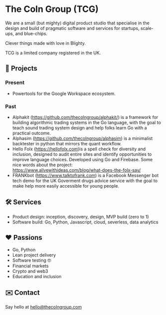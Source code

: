 # The Coln Group (TCG)

We are a small (but mighty) digital product studio that specialise in the design and build of pragmatic software and services for startups, scale-ups, and blue-chips.

Clever things made with love in Blighty. 

TCG is a limited company registered in the UK. 

## 🚀 Projects

### Present

- Powertools for the Google Workspace ecosystem.

### Past

- Alphakit (https://github.com/thecolngroup/alphakit/) is a framework for building algorithmic trading systems in the Go language, with the goal to teach sound trading system design and help folks learn Go with a practical outcome.
- Alphasim (https://github.com/thecolngroup/alphasim) is a minimalist backtester in python that mirrors the quant workflow.
- Hello Folx (<https://hellofolx.com>)is a spell check for diversity and inclusion, designed to audit entire sites and identify opportunities to improve language choices. Developed using Go and Firebase. Some nice words about the project: https://www.alivewithideas.com/blog/what-does-the-folx-say/
- FRANKbot (<https://www.talktofrank.com>) is a Facebook Messenger bot tech demo for the UK Goverment drugs advice service with the goal to make help more easily accessible for young people.

## 🛠 Services

- Product design: inception, discovery, design, MVP build (zero to 1)
- Software build: Go, Python, Javascript, cloud, severless, data analytics

## ❤️ Passions

- Go, Python
- Lean project delivery
- Software testing 🤓
- Financial markets
- Crypto and web3
- Education and inclusion

## ✉️ Contact

Say hello at hello@thecolngroup.com


